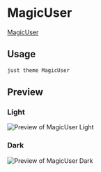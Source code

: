 # MagicUser

[MagicUser](https://www.github.com/drbap)

## Usage

```bash
just theme MagicUser
```

## Preview

### Light

![Preview of MagicUser Light](preview-light.png)

### Dark

![Preview of MagicUser Dark](preview-dark.png)
